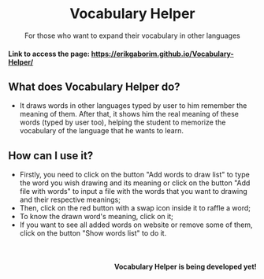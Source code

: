 <div align="center">
  <h1>Vocabulary Helper</h1>
  <p>For those who want to expand their vocabulary in other languages</p>
</div>


#### Link to access the page: https://erikgaborim.github.io/Vocabulary-Helper/


## What does Vocabulary Helper do?

- It draws words in other languages typed by user to him remember the meaning of them. After that, it shows him the real meaning of these words (typed by user too), helping the student to memorize the vocabulary of the language that he wants to learn.

## How can I use it?

- Firstly, you need to click on the button "Add words to draw list" to type the word you wish drawing and its meaning or click on the button "Add file with words" to input a file with the words that you want to drawing and their respective meanings;
- Then, click on the red button with a swap icon inside it to raffle a word;
- To know the drawn word's meaning, click on it;
- If you want to see all added words on website or remove some of them, click on the button "Show words list" to do it.

<div align="right">
  <br />
  <h4>Vocabulary Helper is being developed yet!</h4>
</div>
